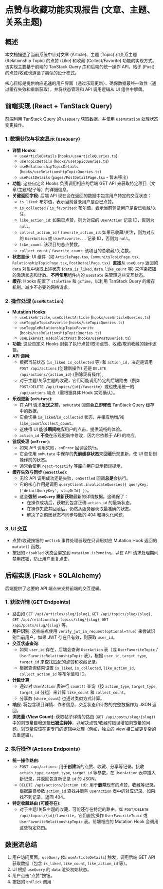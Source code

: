 # 点赞与收藏功能实现报告 (文章、主题、关系主题)

## 概述

本文档描述了当前系统中针对文章 (Article)、主题 (Topic) 和关系主题 (Relationship Topic) 的点赞 (Like) 和收藏 (Collect/Favorite) 功能的实现方式。该实现主要基于前端的 TanStack Query 库和后端的统一操作 API。帖子 (Post) 的点赞/收藏也遵循了类似的设计模式。

核心目标是提供响应迅速的用户界面（通过乐观更新）、确保数据最终一致性（通过缓存失效和重新获取），并将状态管理和 API 调用逻辑从 UI 组件中解耦。

## 前端实现 (React + TanStack Query)

前端利用 TanStack Query 的 `useQuery` 获取数据，并使用 `useMutation` 处理状态变更操作。

### 1. 数据获取与状态显示 (`useQuery`)

-   **详情 Hooks**:
    -   `useArticleDetails` (`hooks/useArticleQueries.ts`)
    -   `useTopicDetails` (`hooks/useTopicQueries.ts`)
    -   `useRelationshipTopicDetails` (`hooks/useRelationshipTopicQueries.ts`)
    -   `usePostDetails` (`pages/PostDetailPage.tsx` - 暂未移出)
-   **功能**: 这些自定义 Hooks 负责调用相应的后端 GET API 来获取特定项目（文章/主题/帖子等）的详细信息。
-   **关键返回字段**: 后端 API 现在会在返回的数据中包含用户特定的交互状态：
    -   `is_liked`: 布尔值，表示当前登录用户是否已点赞。
    -   `is_collected` / `is_favorited`: 布尔值，表示当前登录用户是否已收藏/关注。
    -   `like_action_id`: 如果已点赞，则为对应的 `UserAction` 记录 ID，否则为 `null`。
    -   `collect_action_id` / `favorite_action_id`: 如果已收藏/关注，则为对应的 `UserAction` 或 `UserFavorite...` 记录 ID，否则为 `null`。
    -   `like_count`: 该项目的总点赞数。
    -   `collect_count` / `favorite_count`: 该项目的总收藏/关注数。
-   **状态显示**: UI 组件（如 `ArticlePage.tsx`, `CommunityTopicPage.tsx`, `RelationshipTopicPage.tsx`, `PostDetailPage.tsx`）**直接**从 `useQuery` 返回的 `data` 对象中读取上述状态 (`data.is_liked`, `data.like_count` 等) 来渲染按钮的激活状态和计数。**不再使用**组件内的 `useState` 来管理这些交互状态。
-   **缓存**: Hooks 配置了 `staleTime` 和 `gcTime`，以利用 TanStack Query 的缓存机制，减少不必要的网络请求。

### 2. 操作处理 (`useMutation`)

-   **Mutation Hooks**:
    -   `useLikeArticle`, `useCollectArticle` (`hooks/useArticleQueries.ts`)
    -   `useToggleTopicFavorite` (`hooks/useTopicQueries.ts`)
    -   `useToggleRelationshipTopicFavorite` (`hooks/useRelationshipTopicQueries.ts`)
    -   `useLikePost`, `useCollectPost` (`hooks/usePostQueries.ts`)
-   **功能**: 这些自定义 Hooks 封装了执行点赞/取消点赞、收藏/取消收藏的操作逻辑。
-   **API 调用**:
    -   根据当前状态 (`is_liked`, `is_collected` 等) 和 `action_id`，决定是调用 `POST /api/actions` (创建新操作) 还是 `DELETE /api/actions/{action_id}` (删除现有操作)。
    -   对于主题/关系主题的收藏，它们可能调用特定的后端路由（例如 `POST/DELETE /api/topics/{id}/favorite`）或也使用统一的 `/api/actions` 端点（需根据具体 Hook 实现确认）。
-   **乐观更新 (`onMutate`)**:
    -   在 API 请求**发送之前**，`onMutate` 回调会**立即修改** TanStack Query 缓存中的数据。
    -   它会切换 `is_liked`/`is_collected` 状态，并相应地增/减 `like_count`/`collect_count`。
    -   这使得 UI 能够**瞬间响应**用户的点击，提供流畅的体验。
    -   `action_id` **不会**在乐观更新中修改，因为它依赖于 API 的响应。
-   **错误处理 (`onError`)**:
    -   如果 API 调用失败，`onError` 回调会执行。
    -   它会使用 `onMutate` 中保存的**先前缓存状态**来**回滚**乐观更新，使 UI 恢复到操作前的状态。
    -   通常会使用 `react-toastify` 等库向用户显示错误提示。
-   **缓存失效与同步 (`onSettled`)**:
    -   无论 API 调用成功还是失败，`onSettled` 回调**总是**会执行。
    -   它的核心作用是调用 `queryClient.invalidateQueries({ queryKey: ['detailQueryKey', slugOrId] })`。
    -   这会**强制 `useQuery` 重新获取**最新的详情数据。这确保了：
        -   在操作成功后，获取到包含正确 `action_id` 的最新状态。
        -   在操作失败并回滚后，仍然从服务器获取最准确的状态。
        -   解决了之前因状态不同步导致的 404 和持久化问题。

### 3. UI 交互

-   点赞/收藏按钮的 `onClick` 事件处理器现在只调用对应 Mutation Hook 返回的 `mutate()` 函数。
-   按钮的 `disabled` 状态会绑定到 `mutation.isPending`，以在 API 请求处理期间禁用按钮，防止用户重复点击。

## 后端实现 (Flask + SQLAlchemy)

后端提供了必要的 API 端点来支持前端的交互逻辑。

### 1. 获取详情 (GET Endpoints)

-   路由如 `GET /api/articles/slug/{slug}`, `GET /api/topics/slug/{slug}`, `GET /api/relationship-topics/slug/{slug}`, `GET /api/posts/slug/{slug}` 等。
-   **用户识别**: 这些端点使用 `verify_jwt_in_request(optional=True)` 来尝试识别当前用户。如果 JWT 存在且有效，则获取 `user_id`。
-   **交互状态查询**:
    -   如果 `user_id` 存在，后端会查询 `UserAction` 表（或 `UserFavoriteTopic` / `UserFavoriteRelationshipTopic` 表），根据 `user_id`, `target_type`, `target_id` 来查找匹配的点赞和收藏记录。
    -   根据查询结果设置 `is_liked`, `is_collected`, `like_action_id`, `collect_action_id` 等布尔值和 ID。
-   **计数计算**:
    -   通过对 `UserAction` 表进行 `count()` 查询（按 `action_type`, `target_type`, `target_id` 分组）来计算 `like_count` 和 `collect_count`。
    -   分享数 (`share_count`) 也通过类似方式计算。
-   **响应**: 将包含项目详情、作者信息、交互状态和计数的完整数据作为 JSON 返回。
-   **浏览量 (View Count)**: 获取帖子详情的路由 (`GET /api/posts/slug/{slug}`) 中的浏览量自增逻辑**已被注释掉**，以解决点赞/收藏时错误增加浏览量的问题。浏览量应该在更专门的逻辑中处理（例如，独立的 view 接口或更复杂的去重逻辑）。

### 2. 执行操作 (Actions Endpoints)

-   **统一操作路由**:
    -   `POST /api/actions`: 用于**创建**新的点赞、收藏、分享等记录。接收 `action_type`, `target_type`, `target_id` 等参数，在 `UserAction` 表中插入新记录，并返回包含新记录 `id` 的 JSON。
    -   `DELETE /api/actions/{action_id}`: 用于**删除**现有的点赞、收藏等记录。根据路径参数 `action_id` 查找并删除 `UserAction` 表中的对应记录。如果找不到记录，返回 404。
-   **特定收藏路由 (可能存在)**:
    -   对于主题/关系主题的收藏，可能还存在特定的路由，如 `POST/DELETE /api/topics/{id}/favorite`，它们直接操作 `UserFavoriteTopic` 或 `UserFavoriteRelationshipTopic` 表。前端相应的 Mutation Hook 会调用这些特定路由。

## 数据流总结

1.  用户访问页面，`useQuery` (如 `useArticleDetails`) 触发，调用后端 GET API 获取数据（包含 `is_liked`, `like_count`, `like_action_id` 等）。
2.  UI 根据 `useQuery` 的 `data` 渲染初始状态。
3.  用户点击"点赞"按钮。
4.  按钮的 `onClick` 调用 `

